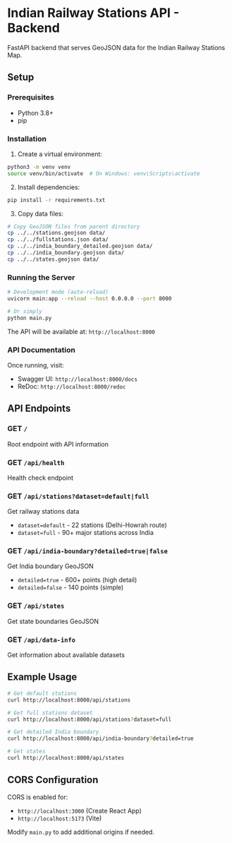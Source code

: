 # Indian Railway Stations API - Backend

FastAPI backend that serves GeoJSON data for the Indian Railway Stations Map.

## Setup

### Prerequisites
- Python 3.8+
- pip

### Installation

1. Create a virtual environment:
```bash
python3 -m venv venv
source venv/bin/activate  # On Windows: venv\Scripts\activate
```

2. Install dependencies:
```bash
pip install -r requirements.txt
```

3. Copy data files:
```bash
# Copy GeoJSON files from parent directory
cp ../../stations.geojson data/
cp ../../fullstations.json data/
cp ../../india_boundary_detailed.geojson data/
cp ../../india_boundary.geojson data/
cp ../../states.geojson data/
```

### Running the Server

```bash
# Development mode (auto-reload)
uvicorn main:app --reload --host 0.0.0.0 --port 8000

# Or simply
python main.py
```

The API will be available at: `http://localhost:8000`

### API Documentation

Once running, visit:
- Swagger UI: `http://localhost:8000/docs`
- ReDoc: `http://localhost:8000/redoc`

## API Endpoints

### GET `/`
Root endpoint with API information

### GET `/api/health`
Health check endpoint

### GET `/api/stations?dataset=default|full`
Get railway stations data
- `dataset=default` - 22 stations (Delhi-Howrah route)
- `dataset=full` - 90+ major stations across India

### GET `/api/india-boundary?detailed=true|false`
Get India boundary GeoJSON
- `detailed=true` - 600+ points (high detail)
- `detailed=false` - 140 points (simple)

### GET `/api/states`
Get state boundaries GeoJSON

### GET `/api/data-info`
Get information about available datasets

## Example Usage

```bash
# Get default stations
curl http://localhost:8000/api/stations

# Get full stations dataset
curl http://localhost:8000/api/stations?dataset=full

# Get detailed India boundary
curl http://localhost:8000/api/india-boundary?detailed=true

# Get states
curl http://localhost:8000/api/states
```

## CORS Configuration

CORS is enabled for:
- `http://localhost:3000` (Create React App)
- `http://localhost:5173` (Vite)

Modify `main.py` to add additional origins if needed.
